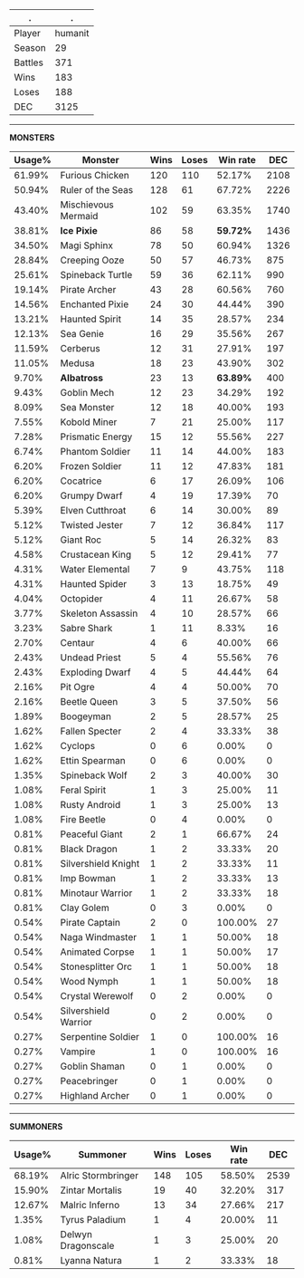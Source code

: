 .|.
|-|-
Player|humanit
Season|29
Battles|371
Wins|183
Loses|188
DEC|3125

---
**MONSTERS**

Usage%|Monster|Wins|Loses|Win rate|DEC|
-|-|-|-|-|-|
61.99%|Furious Chicken|120|110|52.17%|2108|
50.94%|Ruler of the Seas|128|61|67.72%|2226|
43.40%|Mischievous Mermaid|102|59|63.35%|1740|
38.81%|**Ice Pixie**|86|58|**59.72%**|1436|
34.50%|Magi Sphinx|78|50|60.94%|1326|
28.84%|Creeping Ooze|50|57|46.73%|875|
25.61%|Spineback Turtle|59|36|62.11%|990|
19.14%|Pirate Archer|43|28|60.56%|760|
14.56%|Enchanted Pixie|24|30|44.44%|390|
13.21%|Haunted Spirit|14|35|28.57%|234|
12.13%|Sea Genie|16|29|35.56%|267|
11.59%|Cerberus|12|31|27.91%|197|
11.05%|Medusa|18|23|43.90%|302|
9.70%|**Albatross**|23|13|**63.89%**|400|
9.43%|Goblin Mech|12|23|34.29%|192|
8.09%|Sea Monster|12|18|40.00%|193|
7.55%|Kobold Miner|7|21|25.00%|117|
7.28%|Prismatic Energy|15|12|55.56%|227|
6.74%|Phantom Soldier|11|14|44.00%|183|
6.20%|Frozen Soldier|11|12|47.83%|181|
6.20%|Cocatrice|6|17|26.09%|106|
6.20%|Grumpy Dwarf|4|19|17.39%|70|
5.39%|Elven Cutthroat|6|14|30.00%|89|
5.12%|Twisted Jester|7|12|36.84%|117|
5.12%|Giant Roc|5|14|26.32%|83|
4.58%|Crustacean King|5|12|29.41%|77|
4.31%|Water Elemental|7|9|43.75%|118|
4.31%|Haunted Spider|3|13|18.75%|49|
4.04%|Octopider|4|11|26.67%|58|
3.77%|Skeleton Assassin|4|10|28.57%|66|
3.23%|Sabre Shark|1|11|8.33%|16|
2.70%|Centaur|4|6|40.00%|66|
2.43%|Undead Priest|5|4|55.56%|76|
2.43%|Exploding Dwarf|4|5|44.44%|64|
2.16%|Pit Ogre|4|4|50.00%|70|
2.16%|Beetle Queen|3|5|37.50%|56|
1.89%|Boogeyman|2|5|28.57%|25|
1.62%|Fallen Specter|2|4|33.33%|38|
1.62%|Cyclops|0|6|0.00%|0|
1.62%|Ettin Spearman|0|6|0.00%|0|
1.35%|Spineback Wolf|2|3|40.00%|30|
1.08%|Feral Spirit|1|3|25.00%|11|
1.08%|Rusty Android|1|3|25.00%|13|
1.08%|Fire Beetle|0|4|0.00%|0|
0.81%|Peaceful Giant|2|1|66.67%|24|
0.81%|Black Dragon|1|2|33.33%|20|
0.81%|Silvershield Knight|1|2|33.33%|11|
0.81%|Imp Bowman|1|2|33.33%|13|
0.81%|Minotaur Warrior|1|2|33.33%|18|
0.81%|Clay Golem|0|3|0.00%|0|
0.54%|Pirate Captain|2|0|100.00%|27|
0.54%|Naga Windmaster|1|1|50.00%|18|
0.54%|Animated Corpse|1|1|50.00%|17|
0.54%|Stonesplitter Orc|1|1|50.00%|18|
0.54%|Wood Nymph|1|1|50.00%|18|
0.54%|Crystal Werewolf|0|2|0.00%|0|
0.54%|Silvershield Warrior|0|2|0.00%|0|
0.27%|Serpentine Soldier|1|0|100.00%|16|
0.27%|Vampire|1|0|100.00%|16|
0.27%|Goblin Shaman|0|1|0.00%|0|
0.27%|Peacebringer|0|1|0.00%|0|
0.27%|Highland Archer|0|1|0.00%|0|

---
**SUMMONERS**

Usage%|Summoner|Wins|Loses|Win rate|DEC|
-|-|-|-|-|-|
68.19%|Alric Stormbringer|148|105|58.50%|2539|
15.90%|Zintar Mortalis|19|40|32.20%|317|
12.67%|Malric Inferno|13|34|27.66%|217|
1.35%|Tyrus Paladium|1|4|20.00%|11|
1.08%|Delwyn Dragonscale|1|3|25.00%|20|
0.81%|Lyanna Natura|1|2|33.33%|18|
